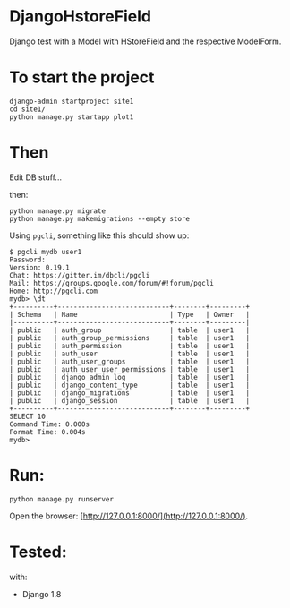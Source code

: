 # DjangoHstoreField
Django test with a Model with HStoreField and the respective ModelForm.

# To start the project

```
django-admin startproject site1
cd site1/
python manage.py startapp plot1
```
# Then

Edit DB stuff...

then:
```
python manage.py migrate
python manage.py makemigrations --empty store
```

Using ```pgcli```, something like this should show up:

```
$ pgcli mydb user1
Password:
Version: 0.19.1
Chat: https://gitter.im/dbcli/pgcli
Mail: https://groups.google.com/forum/#!forum/pgcli
Home: http://pgcli.com
mydb> \dt
+----------+----------------------------+--------+---------+
| Schema   | Name                       | Type   | Owner   |
|----------+----------------------------+--------+---------|
| public   | auth_group                 | table  | user1   |
| public   | auth_group_permissions     | table  | user1   |
| public   | auth_permission            | table  | user1   |
| public   | auth_user                  | table  | user1   |
| public   | auth_user_groups           | table  | user1   |
| public   | auth_user_user_permissions | table  | user1   |
| public   | django_admin_log           | table  | user1   |
| public   | django_content_type        | table  | user1   |
| public   | django_migrations          | table  | user1   |
| public   | django_session             | table  | user1   |
+----------+----------------------------+--------+---------+
SELECT 10
Command Time: 0.000s
Format Time: 0.004s
mydb>
```


# Run:
```
python manage.py runserver
```
Open the browser: [http://127.0.0.1:8000/](http://127.0.0.1:8000/).

# Tested:
with:
- Django 1.8
